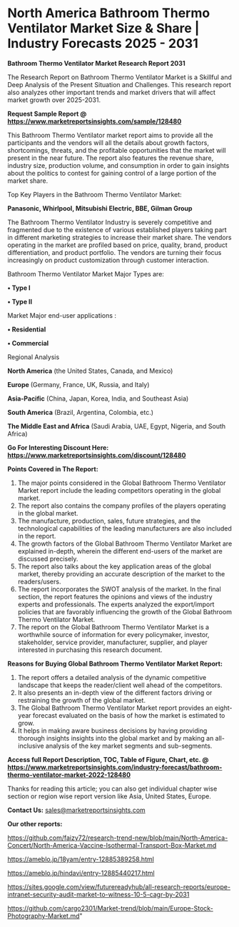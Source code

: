 # North America Bathroom Thermo Ventilator Market Size & Share | Industry Forecasts 2025 - 2031

<strong>Bathroom Thermo Ventilator Market Research Report 2031</strong>

The Research Report on Bathroom Thermo Ventilator Market is a Skillful and Deep Analysis of the Present Situation and Challenges. This research report also analyzes other important trends and market drivers that will affect market growth over 2025-2031.

<strong>Request Sample Report @ <a href=https://www.marketreportsinsights.com/sample/128480>https://www.marketreportsinsights.com/sample/128480</a></strong>

This Bathroom Thermo Ventilator market report aims to provide all the participants and the vendors will all the details about growth factors, shortcomings, threats, and the profitable opportunities that the market will present in the near future. The report also features the revenue share, industry size, production volume, and consumption in order to gain insights about the politics to contest for gaining control of a large portion of the market share.

Top Key Players in the Bathroom Thermo Ventilator Market:

<strong>Panasonic, Whirlpool, Mitsubishi Electric, BBE, Gilman Group</strong>

The Bathroom Thermo Ventilator Industry is severely competitive and fragmented due to the existence of various established players taking part in different marketing strategies to increase their market share. The vendors operating in the market are profiled based on price, quality, brand, product differentiation, and product portfolio. The vendors are turning their focus increasingly on product customization through customer interaction.

Bathroom Thermo Ventilator Market Major Types are:

<strong>• Type I

• Type II</strong>

Market Major end-user applications :

<strong>• Residential

• Commercial</strong>

Regional Analysis

</u><strong><b>North America</b></strong> (the United States, Canada, and Mexico)

<strong><b>Europe </b></strong>(Germany, France, UK, Russia, and Italy)

<strong><b>Asia-Pacific</b></strong> (China, Japan, Korea, India, and Southeast Asia)

<strong><b>South America</b></strong> (Brazil, Argentina, Colombia, etc.)

<strong><b>The Middle East and Africa</b></strong> (Saudi Arabia, UAE, Egypt, Nigeria, and South Africa)

<strong>Go For Interesting Discount Here: <a href=https://www.marketreportsinsights.com/discount/128480>https://www.marketreportsinsights.com/discount/128480</a></strong>

<strong>Points Covered in The Report:</strong>
<ol>
  <li>The major points considered in the Global Bathroom Thermo Ventilator Market report include the leading competitors operating in the global market.</li>
  <li>The report also contains the company profiles of the players operating in the global market.</li>
  <li>The manufacture, production, sales, future strategies, and the technological capabilities of the leading manufacturers are also included in the report.</li>
  <li>The growth factors of the Global Bathroom Thermo Ventilator Market are explained in-depth, wherein the different end-users of the market are discussed precisely.</li>
  <li>The report also talks about the key application areas of the global market, thereby providing an accurate description of the market to the readers/users.</li>
  <li>The report incorporates the SWOT analysis of the market. In the final section, the report features the opinions and views of the industry experts and professionals. The experts analyzed the export/import policies that are favorably influencing the growth of the Global Bathroom Thermo Ventilator Market.</li>
  <li>The report on the Global Bathroom Thermo Ventilator Market is a worthwhile source of information for every policymaker, investor, stakeholder, service provider, manufacturer, supplier, and player interested in purchasing this research document.</li>
</ol>
<strong>Reasons for Buying Global Bathroom Thermo Ventilator Market Report:</strong>

<ol>
  <li>The report offers a detailed analysis of the dynamic competitive landscape that keeps the reader/client well ahead of the competitors.</li>
  <li>It also presents an in-depth view of the different factors driving or restraining the growth of the global market.</li>
  <li>The Global Bathroom Thermo Ventilator Market report provides an eight-year forecast evaluated on the basis of how the market is estimated to grow.</li>
  <li>It helps in making aware business decisions by having providing thorough insights insights into the global market and by making an all-inclusive analysis of the key market segments and sub-segments.</li>
</ol>
<strong>Access full Report Description, TOC, Table of Figure, Chart, etc. @ <a href=https://www.marketreportsinsights.com/industry-forecast/bathroom-thermo-ventilator-market-2022-128480>https://www.marketreportsinsights.com/industry-forecast/bathroom-thermo-ventilator-market-2022-128480</a></strong>


Thanks for reading this article; you can also get individual chapter wise section or region wise report version like Asia, United States, Europe.

<strong>Contact Us:</strong>
sales@marketreportsinsights.com

<strong>Our other reports:</strong>

<a href=https://github.com/faizy72/research-trend-new/blob/main/North-America-Concert/North-America-Vaccine-Isothermal-Transport-Box-Market.md>https://github.com/faizy72/research-trend-new/blob/main/North-America-Concert/North-America-Vaccine-Isothermal-Transport-Box-Market.md</a>

<a href=https://ameblo.jp/18yam/entry-12885389258.html>https://ameblo.jp/18yam/entry-12885389258.html</a>

<a href=https://ameblo.jp/hindavi/entry-12885440217.html>https://ameblo.jp/hindavi/entry-12885440217.html</a>

<a href=https://sites.google.com/view/futurereadyhub/all-research-reports/europe-intranet-security-audit-market-to-witness-10-5-cagr-by-2031>https://sites.google.com/view/futurereadyhub/all-research-reports/europe-intranet-security-audit-market-to-witness-10-5-cagr-by-2031</a>

<a href=https://github.com/cargo2301/Market-trend/blob/main/Europe-Stock-Photography-Market.md>https://github.com/cargo2301/Market-trend/blob/main/Europe-Stock-Photography-Market.md</a>"
